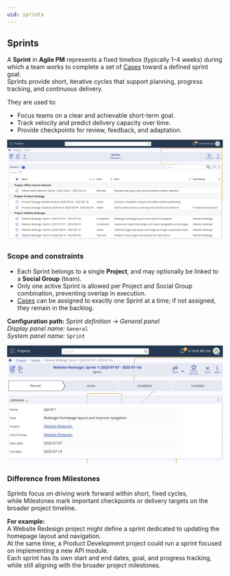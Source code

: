 ```yaml
---
uid: sprints
---
```


## Sprints

A **Sprint** in **Agile PM** represents a fixed timebox (typically 1–4 weeks) during which a team works to complete a set of [Cases](../../cases/index.md) toward a defined sprint goal.  
Sprints provide short, iterative cycles that support planning, progress tracking, and continuous delivery.  

They are used to:  
- Focus teams on a clear and achievable short-term goal.  
- Track velocity and predict delivery capacity over time.  
- Provide checkpoints for review, feedback, and adaptation.

![Sprints](pictures/sprints.png)

### Scope and constraints  
- Each Sprint belongs to a single **Project**, and may optionally be linked to a **Social Group** (team).  
- Only one active Sprint is allowed per Project and Social Group combination, preventing overlap in execution.  
- [Cases](../../cases/index.md) can be assigned to exactly one Sprint at a time; if not assigned, they remain in the backlog.

**Configuration path:** *Sprint definition → General panel*<br>
*Display panel name:* `General`  
*System panel name:* `Sprint`  

![Sprint Form](pictures/sprint-form.png)

### Difference from Milestones  
Sprints focus on driving work forward within short, fixed cycles,  
while Milestones mark important checkpoints or delivery targets on the broader project timeline. 

**For example:**  
A Website Redesign project might define a sprint dedicated to updating the homepage layout and navigation.  
At the same time, a Product Development project could run a sprint focused on implementing a new API module.  
Each sprint has its own start and end dates, goal, and progress tracking, while still aligning with the broader project milestones.  
